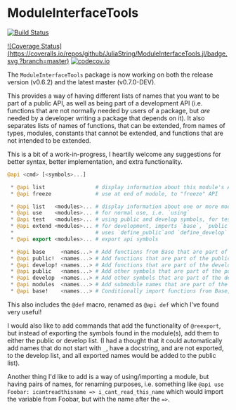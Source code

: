 # ModuleInterfaceTools

[![Build Status](https://travis-ci.org/JuliaString/ModuleInterfaceTools.jl.svg?branch=master)](https://travis-ci.org/JuliaString/ModuleInterfaceTools.jl)

[![Coverage Status](https://coveralls.io/repos/github/JuliaString/ModuleInterfaceTools.jl/badge.svg
?branch=master)](https://coveralls.io/github/JuliaString/ModuleInterfaceTools.jl?branch=master)
[![codecov.io](http://codecov.io/github/JuliaString/ModuleInterfaceTools.jl/coverage.svg?branch=master)](http://codecov.io/github/JuliaString/ModuleInterfaceTools.jl?branch=master)

The `ModuleInterfaceTools` package is now working on both the release version (v0.6.2) and the latest master (v0.7.0-DEV).

This provides a way of having different lists of names that you want to be part of a public API,
as well as being part of a development API (i.e. functions that are not normally needed by users of a package, but *are* needed by a developer writing a package that depends on it).
It also separates lists of names of functions, that can be extended, from names of types, modules, constants that cannot be extended, and functions that are not intended to be extended.

This is a bit of a work-in-progress, I heartily welcome any suggestions for better syntax, better implementation, and extra functionality.

```julia
@api <cmd> [<symbols>...]

 * @api list                # display information about this module's API
 * @api freeze              # use at end of module, to "freeze" API

 * @api list   <modules>... # display information about one or more modules' API
 * @api use    <modules>... # for normal use, i.e. `using`
 * @api test   <modules>... # using public and develop symbols, for testing purposes
 * @api extend <modules>... # for development, imports `base`, `public`, and `develop` lists,
 *                          # uses `define_public`and `define_develop` lists
 * @api export <modules>... # export api symbols

 * @api base     <names...> # Add functions from Base that are part of the API
 * @api public!  <names...> # Add functions that are part of the public API
 * @api develop! <names...> # Add functions that are part of the development API
 * @api public   <names...> # Add other symbols that are part of the public API (structs, consts)
 * @api develop  <names...> # Add other symbols that are part of the development API
 * @api modules  <names...> # Add submodule names that are part of the API
 * @api base!    <names...> # Conditionally import functions from Base, or define them
```

This also includes the `@def` macro, renamed as `@api def` which I've found very useful!

I would also like to add commands that add the functionality of `@reexport`,
but instead of exporting the symbols found in the module(s), add them to either the public
or develop list. (I had a thought that it could automatically add names that do not start with `_`,
have a docstring, and are not exported, to the develop list, and all exported names would be added to the public list).

Another thing I'd like to add is a way of using/importing a module, but having pairs of names, for renaming purposes, i.e. something like `@api use Foobar: icantreadthisname => i_cant_read_this_name`
which would import the variable from Foobar, but with the name after the `=>`.

